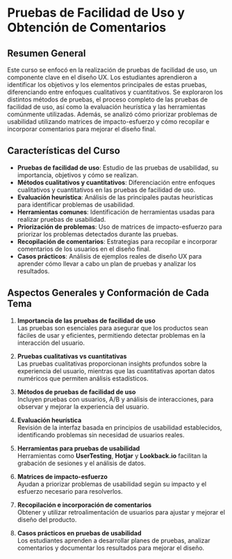 # Pruebas de Facilidad de Uso y Obtención de Comentarios

## Resumen General

Este curso se enfocó en la realización de pruebas de facilidad de uso, un componente clave en el diseño UX. Los estudiantes aprendieron a identificar los objetivos y los elementos principales de estas pruebas, diferenciando entre enfoques cualitativos y cuantitativos. Se exploraron los distintos métodos de pruebas, el proceso completo de las pruebas de facilidad de uso, así como la evaluación heurística y las herramientas comúnmente utilizadas. Además, se analizó cómo priorizar problemas de usabilidad utilizando matrices de impacto-esfuerzo y cómo recopilar e incorporar comentarios para mejorar el diseño final.

## Características del Curso

- **Pruebas de facilidad de uso**: Estudio de las pruebas de usabilidad, su importancia, objetivos y cómo se realizan.
- **Métodos cualitativos y cuantitativos**: Diferenciación entre enfoques cualitativos y cuantitativos en las pruebas de facilidad de uso.
- **Evaluación heurística**: Análisis de las principales pautas heurísticas para identificar problemas de usabilidad.
- **Herramientas comunes**: Identificación de herramientas usadas para realizar pruebas de usabilidad.
- **Priorización de problemas**: Uso de matrices de impacto-esfuerzo para priorizar los problemas detectados durante las pruebas.
- **Recopilación de comentarios**: Estrategias para recopilar e incorporar comentarios de los usuarios en el diseño final.
- **Casos prácticos**: Análisis de ejemplos reales de diseño UX para aprender cómo llevar a cabo un plan de pruebas y analizar los resultados.

## Aspectos Generales y Conformación de Cada Tema

1. **Importancia de las pruebas de facilidad de uso**  
   Las pruebas son esenciales para asegurar que los productos sean fáciles de usar y eficientes, permitiendo detectar problemas en la interacción del usuario.

2. **Pruebas cualitativas vs cuantitativas**  
   Las pruebas cualitativas proporcionan insights profundos sobre la experiencia del usuario, mientras que las cuantitativas aportan datos numéricos que permiten análisis estadísticos.

3. **Métodos de pruebas de facilidad de uso**  
   Incluyen pruebas con usuarios, A/B y análisis de interacciones, para observar y mejorar la experiencia del usuario.

4. **Evaluación heurística**  
   Revisión de la interfaz basada en principios de usabilidad establecidos, identificando problemas sin necesidad de usuarios reales.

5. **Herramientas para pruebas de usabilidad**  
   Herramientas como **UserTesting**, **Hotjar** y **Lookback.io** facilitan la grabación de sesiones y el análisis de datos.

6. **Matrices de impacto-esfuerzo**  
   Ayudan a priorizar problemas de usabilidad según su impacto y el esfuerzo necesario para resolverlos.

7. **Recopilación e incorporación de comentarios**  
   Obtener y utilizar retroalimentación de usuarios para ajustar y mejorar el diseño del producto.

8. **Casos prácticos en pruebas de usabilidad**  
   Los estudiantes aprenden a desarrollar planes de pruebas, analizar comentarios y documentar los resultados para mejorar el diseño.
